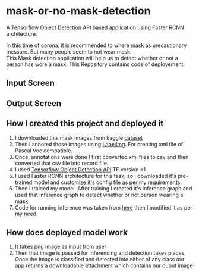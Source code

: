 # mask-or-no-mask-detection
A Tensorflow Object Detection API based application using Faster RCNN architecture.

In this time of corona, it is recommended to where mask as precautionary messure. But many people seem to not wear mask.
<br/> This Mask detection application will help us to detect whether or not a person has wore a mask.
This Repository contains code of deployement.

## Input Screen



## Output Screen


## How I created this project and deployed it

<ol>
  <li>I downloaded this mask images from kaggle <a href="https://www.kaggle.com/andrewmvd/face-mask-detection"> dataset</a></li>
  <li>Then I annoted those images using <a href="https://github.com/tzutalin/labelImg">LabelImg</a>. For creating xml file of Pascal Voc compatible.
  <li>Once, annotations were done I first converted xml files to csv and then converted that csv file into record file.</li>
  <li>I used <a href="https://github.com/tensorflow/models/tree/master/research/object_detection">Tensorflow Object Detection API</a> TF version =1</li>
  <li>I used Faster RCNN architecture for this task, so I downloaded it's pre-trained model and customize it's config file as per my requirements.</li>
  <li>Then I trained my model. After training I created it's inference graph and used that inference graph to detect whether or not person wearing a mask</li>
  <li>Code for running inference was taken from <a href="https://github.com/EdjeElectronics/TensorFlow-Object-Detection-API-Tutorial-Train-Multiple-Objects-Windows-10/blob/master/Object_detection_image.py">here</a> then I modified it as per my need.
  </li>
</ol>


## How does deployed model work

<ol>
<li>It takes png image as input from user</li>
<li>Then that image is passed for inferencing and detection takes places. Once the image is classified and detected into either of any class our app returns a downloadable attachment which contains our ouput image</li>
</ol>
